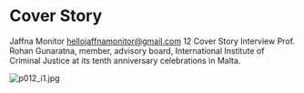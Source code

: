 # Cover Story

Jaffna Monitor
hellojaffnamonitor@gmail.com
12
Cover Story
Interview
Prof. Rohan Gunaratna, member, advisory 
board, International Institute of Criminal Justice 
at its tenth anniversary celebrations in Malta.

![p012_i1.jpg](images_out/006_cover_story/p012_i1.jpg)

